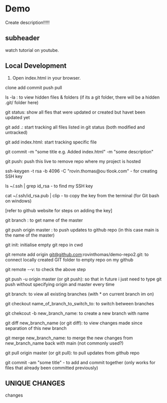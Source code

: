 # Demo

Create description!!!!!

## subheader

watch tutorial on youtube. 

## Local Development

1. Open index.html in your browser.

clone
add
commit
push
pull


ls -la : to view hidden files & folders (if its a git folder, there will be a hidden .git/ folder here)

git status: show all fles that were updated or created but havet been updated yet

git add .: start tracking all files listed in git status (both modified and untracked)

git add index.html: start tracking specific file

git commit -m "some title e.g. Added index.html" -m "some description"

git push: push this live to remove repo where my project is hosted

ssh-keygen -t rsa -b 4096 -C "rovin.thomas@ou
tlook.com" - for creating SSH key

ls ~/.ssh | grep id_rsa - to find my SSH key

cat ~/.ssh/id_rsa.pub | clip - to copy the key from the terminal (for Git bash on windows)

[refer to github website for steps on adding the key]

git branch : to get name of the master

git push origin master : to push updates to github repo (in this case main is the name of the master)

git init: initialise empty git repo in cwd

git remote add origin git@github.com:rovinthomas/demo-repo2.git: to connect locally created GIT folder to empty repo on my github

git remote --v: to check the above step

git push -u origin master (or git push): so that in future i just need to type git push without specifying origin and master every time

git branch: to view all existing branches (with * on current branch im on)

git checkout name_of_branch_to_switch_to: to switch between branches

git chekcout -b new_branch_name: to create a new branch with name

git diff new_branch_name (or git diff): to view changes made since separation of this new branch

git merge new_branch_name: to merge the new changes from new_branch_name back with main (not commonly used?)

git pull origin master (or git pull): to pull updates from github repo

git commit -am "some title" - to add and commit together (only works for files that already been committed previously)



## UNIQUE CHANGES 

changes 
